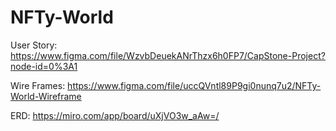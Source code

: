 # NFTy-World

User Story: https://www.figma.com/file/WzvbDeuekANrThzx6h0FP7/CapStone-Project?node-id=0%3A1

Wire Frames: https://www.figma.com/file/uccQVntl89P9gi0nunq7u2/NFTy-World-Wireframe

ERD: https://miro.com/app/board/uXjVO3w_aAw=/
